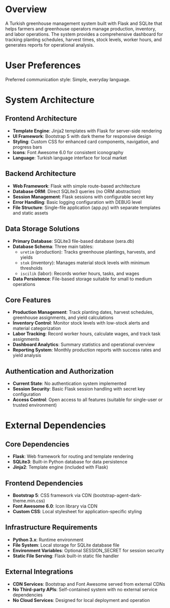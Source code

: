 # Overview

A Turkish greenhouse management system built with Flask and SQLite that helps farmers and greenhouse operators manage production, inventory, and labor operations. The system provides a comprehensive dashboard for tracking planting schedules, harvest times, stock levels, worker hours, and generates reports for operational analysis.

# User Preferences

Preferred communication style: Simple, everyday language.

# System Architecture

## Frontend Architecture
- **Template Engine**: Jinja2 templates with Flask for server-side rendering
- **UI Framework**: Bootstrap 5 with dark theme for responsive design
- **Styling**: Custom CSS for enhanced card components, navigation, and progress bars
- **Icons**: Font Awesome 6.0 for consistent iconography
- **Language**: Turkish language interface for local market

## Backend Architecture
- **Web Framework**: Flask with simple route-based architecture
- **Database ORM**: Direct SQLite3 queries (no ORM abstraction)
- **Session Management**: Flask sessions with configurable secret key
- **Error Handling**: Basic logging configuration with DEBUG level
- **File Structure**: Single-file application (app.py) with separate templates and static assets

## Data Storage Solutions
- **Primary Database**: SQLite3 file-based database (sera.db)
- **Database Schema**: Three main tables:
  - `uretim` (production): Tracks greenhouse plantings, harvests, and yields
  - `stok` (inventory): Manages material stock levels with minimum thresholds
  - `iscilik` (labor): Records worker hours, tasks, and wages
- **Data Persistence**: File-based storage suitable for small to medium operations

## Core Features
- **Production Management**: Track planting dates, harvest schedules, greenhouse assignments, and yield calculations
- **Inventory Control**: Monitor stock levels with low-stock alerts and material categorization
- **Labor Tracking**: Record worker hours, calculate wages, and track task assignments
- **Dashboard Analytics**: Summary statistics and operational overview
- **Reporting System**: Monthly production reports with success rates and yield analysis

## Authentication and Authorization
- **Current State**: No authentication system implemented
- **Session Security**: Basic Flask session handling with secret key configuration
- **Access Control**: Open access to all features (suitable for single-user or trusted environment)

# External Dependencies

## Core Dependencies
- **Flask**: Web framework for routing and template rendering
- **SQLite3**: Built-in Python database for data persistence
- **Jinja2**: Template engine (included with Flask)

## Frontend Dependencies
- **Bootstrap 5**: CSS framework via CDN (bootstrap-agent-dark-theme.min.css)
- **Font Awesome 6.0**: Icon library via CDN
- **Custom CSS**: Local stylesheet for application-specific styling

## Infrastructure Requirements
- **Python 3.x**: Runtime environment
- **File System**: Local storage for SQLite database file
- **Environment Variables**: Optional SESSION_SECRET for session security
- **Static File Serving**: Flask built-in static file handler

## External Integrations
- **CDN Services**: Bootstrap and Font Awesome served from external CDNs
- **No Third-party APIs**: Self-contained system with no external service dependencies
- **No Cloud Services**: Designed for local deployment and operation